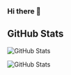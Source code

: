 ### Hi there 👋
<h2>GitHub Stats</h2>
<p><img src="https://github-readme-stats.vercel.app/api?username=PhamHoan25201&show_icons=true&theme=tokyonight" alt="GitHub Stats"></p>
<p><img src="https://github-readme-stats.vercel.app/api?username=mokkapps&amp;show_icons=true" alt="GitHub Stats"></p>


<!--
**PhamHoan25201/PhamHoan25201** is a ✨ _special_ ✨ repository because its `README.md` (this file) appears on your GitHub profile.

Here are some ideas to get you started:

- 🔭 I’m currently working on ...
- 🌱 I’m currently learning ...
- 👯 I’m looking to collaborate on ...
- 🤔 I’m looking for help with ...
- 💬 Ask me about ...
- 📫 How to reach me: ...
- 😄 Pronouns: ...
- ⚡ Fun fact: ...
-->
